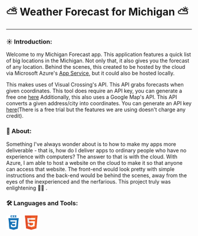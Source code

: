 #  :partly_sunny: Weather Forecast for Michigan :partly_sunny:
---
### :sunny: Introduction:
Welcome to my Michigan Forecast app. This application features a quick list of big locations in the Michigan. Not only that, it also gives you the forecast of any location.
Behind the scenes, this created to be hosted by the cloud via Microsoft Azure's <a href="https://learn.microsoft.com/en-us/azure/app-service/overview">App Service</a>, but it could also be hosted locally.

This makes uses of Visual Crossing's API. This API grabs forecasts when given coordinates. This tool does require an API key, you can generate a free one <a href="https://www.visualcrossing.com/">here</a>
Additionally, this also uses a Google Map's API. This API converts a given address/city into coordinates. You can generate an API key <a href="https://console.cloud.google.com/">here</a>(There is a free trial but the features we are using doesn't charge any credit).

### :memo: About:

Something I've always wonder about is to how to make my apps more deliverable - that is, how do I deliver apps to ordinary people who have no experience with computers? The answer to that is with the cloud. With Azure, I am able to host a website on the cloud to make it so that anyone can access that website. The front-end would look pretty with simple instructions and the back-end would be behind the scenes, away from the eyes of the inexperienced and the nerfarious. This project truly was enlightening :man_technologist: .

### :hammer_and_wrench: Languages and Tools:

  <img src="https://github.com/devicons/devicon/blob/master/icons/css3/css3-plain-wordmark.svg"  title="CSS3" alt="CSS" width="40" height="40"/>&nbsp;
  <img src="https://github.com/devicons/devicon/blob/master/icons/html5/html5-original.svg" title="HTML5" alt="HTML" width="40" height="40"/>&nbsp;





